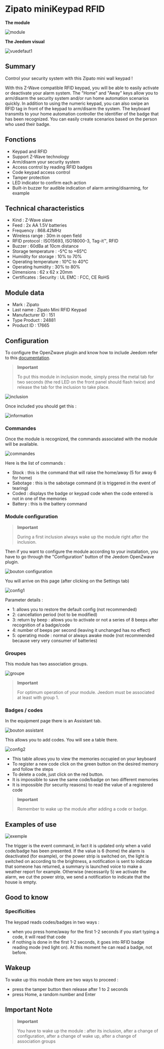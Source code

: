 # Zipato miniKeypad RFID

**The module**

![module](images/zipato.minikeypad/module.jpg)

**The Jeedom visual**

![vuedefaut1](images/zipato.minikeypad/vuedefaut1.jpg)

## Summary

Control your security system with this Zipato mini wall keypad !

With this Z-Wave compatible RFID keypad, you will be able to easily activate or deactivate your alarm system. The "Home" and "Away" keys allow you to arm/disarm the security system and/or run home automation scenarios quickly. In addition to using the numeric keypad, you can also swipe an RFID tag in front of the keypad to arm/disarm the system. The keyboard transmits to your home automation controller the identifier of the badge that has been recognized. You can easily create scenarios based on the person who used their badge.

## Fonctions

-   Keypad and RFID
-   Support Z-Wave technology
-   Arm/disarm your security system
-   Access control by reading RFID badges
-   Code keypad access control
-   Tamper protection
-   LED indicator to confirm each action
-   Built-in buzzer for audible indication of alarm arming/disarming, for example

## Technical characteristics

-   Kind : Z-Wave slave
-   Feed : 2x AA 1.5V batteries
-   Frequency : 868.42MHz
-   Wireless range : 30m in open field
-   RFID protocol : ISO15693, ISO18000-3, Tag-it™, RFID
-   Buzzer : 60dBa at 10cm distance
-   Storage temperature : -5°C to +65°C
-   Humidity for storage : 10% to 70%
-   Operating temperature : 10°C to 40°C
-   Operating humidity : 30% to 80%
-   Dimensions : 62 x 62 x 20mm
-   Certificates : Security : UL EMC : FCC, CE RoHS

## Module data

-   Mark : Zipato
-   Last name : Zipato Mini RFID Keypad
-   Manufacturer ID : 151
-   Type Product : 24881
-   Product ID : 17665

## Configuration

To configure the OpenZwave plugin and know how to include Jeedom refer to this [documentation](https://doc.jeedom.com/en_US/plugins/automation%20protocol/openzwave/).

> **Important**
>
> To put this module in inclusion mode, simply press the metal tab for two seconds (the red LED on the front panel should flash twice) and release the tab for the inclusion to take place.

![inclusion](images/zipato.minikeypad//inclusion.jpg)

Once included you should get this :

![information](images/zipato.minikeypad/information.jpg)

### Commandes

Once the module is recognized, the commands associated with the module will be available.

![commandes](images/zipato.minikeypad/commandes.jpg)

Here is the list of commands :

-   Stock : this is the command that will raise the home/away (5 for away 6 for home)
-   Sabotage : this is the sabotage command (it is triggered in the event of tearing)
-   Coded : displays the badge or keypad code when the code entered is not in one of the memories
-   Battery : this is the battery command

### Module configuration

> **Important**
>
> During a first inclusion always wake up the module right after the inclusion.

Then if you want to configure the module according to your installation, you have to go through the "Configuration" button of the Jeedom OpenZwave plugin.

![bouton configuration](images/plugin/bouton_configuration.jpg)

You will arrive on this page (after clicking on the Settings tab)

![config1](images/zipato.minikeypad/config1.jpg)

Parameter details :

-   1: allows you to restore the default config (not recommended)
-   2: cancellation period (not to be modified)
-   3: return by beep : allows you to activate or not a series of 8 beeps after recognition of a badge/code
-   4: number of beeps per second (leaving it unchanged has no effect)
-   5: operating mode : normal or always awake mode (not recommended because very very consumer of batteries)

### Groupes

This module has two association groups.

![groupe](images/zipato.minikeypad/groupe.jpg)

> **Important**
>
> For optimum operation of your module. Jeedom must be associated at least with group 1.

### Badges / codes

In the equipment page there is an Assistant tab.

![bouton assistant](images/plugin/bouton_assistant.jpg)

This allows you to add codes. You will see a table there.

![config2](images/zipato.minikeypad/config2.jpg)

-   This table allows you to view the memories occupied on your keyboard
-   To register a new code click on the green button on the desired memory and follow the steps
-   To delete a code, just click on the red button.
-   It is impossible to save the same code/badge on two different memories
-   It is impossible (for security reasons) to read the value of a registered code

> **Important**
>
> Remember to wake up the module after adding a code or badge.

## Examples of use

![exemple](images/zipato.minikeypad/exemple.jpg)

The trigger is the event command, in fact it is updated only when a valid code/badge has been presented. If the value is 6 (home) the alarm is deactivated (for example), or the power strip is switched on, the light is switched on according to the brightness, a notification is sent to indicate that someone has returned, a summary is launched voice to make a weather report for example. Otherwise (necessarily 5) we activate the alarm, we cut the power strip, we send a notification to indicate that the house is empty.

## Good to know

### Specificities

The keypad reads codes/badges in two ways :

-   when you press home/away for the first 1-2 seconds if you start typing a code, it will read that code
-   if nothing is done in the first 1-2 seconds, it goes into RFID badge reading mode (red light on). At this moment he can read a badge, not before.

## Wakeup

To wake up this module there are two ways to proceed :

-   press the tamper button then release after 1 to 2 seconds
-   press Home, a random number and Enter

## Important Note

> **Important**
>
> You have to wake up the module : after its inclusion, after a change of configuration, after a change of wake up, after a change of association groups
